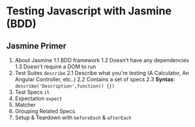 # Testing Javascript with Jasmine (BDD)

## Jasmine Primer

  1. About Jasmine
    1.1 BDD framework
    1.2 Doesn't have any dependencies
    1.3 Doesn't require a DOM to run
  2. Test Suites `describe`
    2.1 Describe what you're testing (A Calculator, An Angular Controller, etc..)
    2.2 Contains a set of specs
    2.3 **Syntax**: `describe('Description',function() {})`
  3. Test Specs `it`
  4. Expectation `expect`
  5. Matcher
  6. Grouping Related Specs
  7. Setup & Teardown with `beforeEach` & `afterEach`

